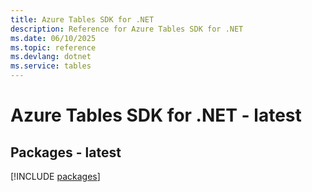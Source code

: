 ```yaml
---
title: Azure Tables SDK for .NET
description: Reference for Azure Tables SDK for .NET
ms.date: 06/10/2025
ms.topic: reference
ms.devlang: dotnet
ms.service: tables
---
```

# Azure Tables SDK for .NET - latest
## Packages - latest
[!INCLUDE [packages](tables-index.md)]